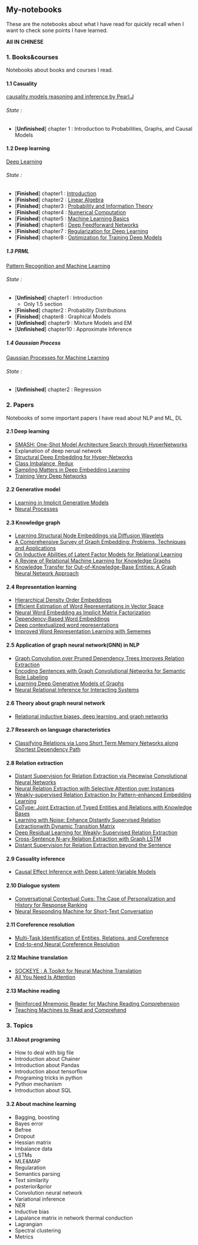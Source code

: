 ## My-notebooks

These are the notebooks about what I have read for quickly recall when I want to check sone points I have learned. 

**All IN CHINESE**

### 1. Books&courses

Notebooks about books and courses I read. 

#### 1.1 Casuality

[causality models reasoning and inference by Pearl.J ](https://www.google.com/url?sa=t&rct=j&q=&esrc=s&source=web&cd=2&ved=2ahUKEwigvNqQy6reAhUKV7wKHXJOChEQFjABegQIBRAC&url=http%3A%2F%2Fblog.sciencenet.cn%2Fhome.php%3Fmod%3Dattachment%26filename%3DCausality_%2520models%252C%2520reasoning%252C%2520and%2520inference%255BJudea_Pearl%255D.pdf%26id%3D56698&usg=AOvVaw3uRYPOpJK0JIovNrzb24MP)

###### State : 

- [**Unfinished**] chapter 1 : Introduction to Probabilities, Graphs, and Causal Models

#### 1.2 Deep learning

[Deep Learning](www.deeplearningbook.org)

###### State : 

- [**Finished**] chapter1 : [Introduction](http://www.deeplearningbook.org/contents/intro.html)
- [**Finished**] chapter2 : [Linear Algebra](http://www.deeplearningbook.org/contents/linear_algebra.html)
- [**Finished**] chapter3 : [Probability and Information Theory](http://www.deeplearningbook.org/contents/prob.html)
- [**Finished**] chapter4 : [Numerical Computation](http://www.deeplearningbook.org/contents/numerical.html)
- [**Finished**] chapter5 : [Machine Learning Basics](http://www.deeplearningbook.org/contents/ml.html)
- [**Finished**] chapter6 : [Deep Feedforward Networks](http://www.deeplearningbook.org/contents/mlp.html)
- [**Finished**] chapter7 : [Regularization for Deep Learning](http://www.deeplearningbook.org/contents/regularization.html)
- [**Finished**] chapter8 : [Optimization for Training Deep Models](http://www.deeplearningbook.org/contents/optimization.html)

##### 1.3 PRML

[Pattern Recognition and Machine Learning](http://users.isr.ist.utl.pt/~wurmd/Livros/school/Bishop%20-%20Pattern%20Recognition%20And%20Machine%20Learning%20-%20Springer%20%202006.pdf)

###### State :

- [**Unfinished**] chapter1 : Introduction
  - Only 1.5 section
- [**Finished**] chapter2 : Probability Distributions
- [**Finished**] chapter8 : Graphical Models
- [**Unfinished**] chapter9 : Mixture Models and EM
- [**Unfinished**] chapter10 : Approximate Inference

##### 1.4 Gaussian Process

[Gaussian Processes for Machine Learning](http://www.gaussianprocess.org/gpml/chapters/RW.pdf)

###### State : 

- [**Unfinished**] chapter2 : Regression

### 2. Papers

Notebooks of some important papers I have read about NLP and ML, DL

#### 2.1 Deep learning

- [SMASH: One-Shot Model Architecture Search through HyperNetworks](https://www.google.com/url?sa=t&rct=j&q=&esrc=s&source=web&cd=1&cad=rja&uact=8&ved=2ahUKEwj-zsaH4KreAhWDEbwKHQxOC28QFjAAegQIBRAB&url=https%3A%2F%2Farxiv.org%2Fabs%2F1708.05344&usg=AOvVaw0yUB8ceNPswuMEPH_JPwwZ)
- Explanation of deep nerual network
- [Structural Deep Embedding for Hyper-Networks](https://www.google.com/url?sa=t&rct=j&q=&esrc=s&source=web&cd=1&cad=rja&uact=8&ved=2ahUKEwjlx5O14KreAhWKebwKHbOXAAIQFjAAegQICBAB&url=https%3A%2F%2Farxiv.org%2Fabs%2F1711.10146&usg=AOvVaw2pBPbwQGn8OvTFb3TCTHGD)
- [Class Imbalance, Redux](https://www.google.com/url?sa=t&rct=j&q=&esrc=s&source=web&cd=1&cad=rja&uact=8&ved=2ahUKEwiwr8XF4KreAhUO87wKHSkkBZEQFjAAegQICRAB&url=https%3A%2F%2Fwww.semanticscholar.org%2Fpaper%2FClass-Imbalance%252C-Redux-Wallace-Small%2Fa8ef5a810099178b70d1490a4e6fc4426b642cde&usg=AOvVaw0AWbBdxrrBImto84KUQUWj)
- [Sampling Matters in Deep Embedding Learning](https://www.google.com/url?sa=t&rct=j&q=&esrc=s&source=web&cd=1&cad=rja&uact=8&ved=2ahUKEwjVu7TV4KreAhUK6bwKHa7YDUsQFjAAegQICBAB&url=https%3A%2F%2Farxiv.org%2Fabs%2F1706.07567&usg=AOvVaw2AzFtahdZxHVkmkaaY0M2G)
- [Training Very Deep Networks](https://www.google.com/url?sa=t&rct=j&q=&esrc=s&source=web&cd=1&cad=rja&uact=8&ved=2ahUKEwig757g4KreAhVHebwKHR3CBLIQFjAAegQICRAB&url=https%3A%2F%2Farxiv.org%2Fabs%2F1507.06228&usg=AOvVaw25THsCZz0tT7wfewnnpv7f)

#### 2.2 Generative model

- [Learning in Implicit Generative Models](https://arxiv.org/abs/1610.03483)
- [Neural Processes](https://arxiv.org/abs/1807.01622)

#### 2.3 Knowledge graph

- [Learning Structural Node Embeddings via Diffusion Wavelets](https://www.google.com/url?sa=t&rct=j&q=&esrc=s&source=web&cd=1&cad=rja&uact=8&ved=2ahUKEwjyuqi54areAhUITrwKHc6HDxsQFjAAegQICBAB&url=https%3A%2F%2Farxiv.org%2Fabs%2F1710.10321&usg=AOvVaw0nyAIUNYfen6IcZ4eIf4Dt)
- [A Comprehensive Survey of Graph Embedding: Problems, Techniques and Applications](https://www.google.com/url?sa=t&rct=j&q=&esrc=s&source=web&cd=1&cad=rja&uact=8&ved=2ahUKEwjUmd_N4areAhVK5rwKHfwLD2IQFjAAegQICRAB&url=https%3A%2F%2Farxiv.org%2Fabs%2F1709.07604&usg=AOvVaw2jPvlSeC_JTgBd2O-J9Gk5)
- [On Inductive Abilities of Latent Factor Models for Relational Learning](https://www.google.com/url?sa=t&rct=j&q=&esrc=s&source=web&cd=1&cad=rja&uact=8&ved=2ahUKEwiIh8bh4areAhWFxbwKHYEBBdAQFjAAegQICBAB&url=https%3A%2F%2Farxiv.org%2Fabs%2F1709.05666&usg=AOvVaw3Rthl3lVJSl0IgnZHFlohP)
- [A Review of Relational Machine Learning for Knowledge Graphs](https://www.google.com/url?sa=t&rct=j&q=&esrc=s&source=web&cd=1&cad=rja&uact=8&ved=2ahUKEwiesPXp4areAhWMx7wKHbzjAycQFjAAegQICRAB&url=http%3A%2F%2Fieeexplore.ieee.org%2Fdocument%2F7358050%2F&usg=AOvVaw2KgZ0OARERi3azVzTQ16yL)
- [Knowledge Transfer for Out-of-Knowledge-Base Entities: A Graph Neural Network Approach](https://www.google.com/url?sa=t&source=web&cd=1&cad=rja&uact=8&ved=2ahUKEwj-qKP04areAhVGyLwKHduMCWAQFjAAegQICRAB&url=https%3A%2F%2Farxiv.org%2Fabs%2F1706.05674&usg=AOvVaw3R7psWcU52gGbNtRoRrQnl)

#### 2.4 Representation learning

- [Hierarchical Density Order Embeddings](https://arxiv.org/abs/1804.09843)
- [Efficient Estimation of Word Representations in Vector Space](https://arxiv.org/abs/1301.3781)
- [Neural Word Embedding as Implicit Matrix Factorization](https://papers.nips.cc/paper/5477-neural-word-embedding-as-implicit-matrix-factorization.pdf)
- [Dependency-Based Word Embeddings](http://www.aclweb.org/anthology/P14-2050)
- [Deep contextualized word representations](https://arxiv.org/abs/1802.05365)
- [Improved Word Representation Learning with Sememes](http://nlp.csai.tsinghua.edu.cn/~xrb/publications/ACL-17_sememe.pdf)

#### 2.5 Application of graph neural network(GNN) in NLP

- [Graph Convolution over Pruned Dependency Trees Improves Relation Extraction](https://arxiv.org/abs/1809.10185)
- [Encoding Sentences with Graph Convolutional Networks for Semantic Role Labeling](https://arxiv.org/abs/1703.04826)
- [Learning Deep Generative Models of Graphs](https://arxiv.org/abs/1803.03324)
- [Neural Relational Inference for Interacting Systems](https://arxiv.org/abs/1802.04687)

#### 2.6 Theory about graph neural network

- [Relational inductive biases, deep learning, and graph networks](https://arxiv.org/abs/1806.01261)

#### 2.7 Research on language characteristics

- [Classifying Relations via Long Short Term Memory Networks along Shortest Dependency Path](https://arxiv.org/abs/1508.03720)

#### 2.8 Relation extraction

- [Distant Supervision for Relation Extraction via Piecewise Convolutional Neural Networks](https://www.google.com/url?sa=t&rct=j&q=&esrc=s&source=web&cd=1&cad=rja&uact=8&ved=2ahUKEwjPmt3426reAhWBxbwKHcrJBvYQFjAAegQICBAC&url=http%3A%2F%2Fwww.emnlp2015.org%2Fproceedings%2FEMNLP%2Fpdf%2FEMNLP203.pdf&usg=AOvVaw2X-KpBZK2HEtmE4vGifceq)
- [Neural Relation Extraction with Selective Attention over Instances](https://www.google.com/url?sa=t&rct=j&q=&esrc=s&source=web&cd=1&cad=rja&uact=8&ved=2ahUKEwjo6e2E3KreAhVTO7wKHYAPA6sQFjAAegQICBAC&url=http%3A%2F%2Fwww.aclweb.org%2Fanthology%2FP16-1200&usg=AOvVaw3WPrjgBYUgx6NUC-Ss5dwp)
- [Weakly-supervised Relation Extraction by Pattern-enhanced Embedding Learning](https://www.google.com/url?sa=t&rct=j&q=&esrc=s&source=web&cd=2&cad=rja&uact=8&ved=2ahUKEwi5osiJ3KreAhULXbwKHb46D80QFjABegQICBAC&url=https%3A%2F%2Farxiv.org%2Fpdf%2F1711.03226&usg=AOvVaw1drt0h6N57ydPO6OZW9AW9)
- [CoType: Joint Extraction of Typed Entities and Relations with Knowledge Bases](https://www.google.com/url?sa=t&rct=j&q=&esrc=s&source=web&cd=1&cad=rja&uact=8&ved=2ahUKEwjdrYWR3KreAhUGXbwKHVHfAJAQFjAAegQICRAB&url=https%3A%2F%2Farxiv.org%2Fabs%2F1610.08763&usg=AOvVaw3YTyQnb6nCbiMrlW0F2XL6)
- [Learning with Noise: Enhance Distantly Supervised Relation Extractionwith Dynamic Transition Matrix](https://www.google.com/url?sa=t&rct=j&q=&esrc=s&source=web&cd=1&cad=rja&uact=8&ved=2ahUKEwi20MyZ3KreAhXMw7wKHclpAkkQFjAAegQICBAB&url=https%3A%2F%2Farxiv.org%2Fabs%2F1705.03995&usg=AOvVaw3RTl5BGG8i414bWeQ0FMxA)
- [Deep Residual Learning for Weakly-Supervised Relation Extraction](https://www.google.com/url?sa=t&rct=j&q=&esrc=s&source=web&cd=1&cad=rja&uact=8&ved=2ahUKEwjCqtah3KreAhVFErwKHdTtAVgQFjAAegQICRAC&url=https%3A%2F%2Fwww.cs.ucsb.edu%2F~william%2Fpapers%2FResCNN.pdf&usg=AOvVaw0TD4o3TCvi3vvcUJ3RkGSs)
- [Cross-Sentence N-ary Relation Extraction with Graph LSTM](https://www.google.com/url?sa=t&rct=j&q=&esrc=s&source=web&cd=1&cad=rja&uact=8&ved=2ahUKEwivjaSm3KreAhVHwrwKHdQ0BRsQFjAAegQIBRAB&url=https%3A%2F%2Farxiv.org%2Fabs%2F1708.03743&usg=AOvVaw3TwfPEzMcQzmB5mXLfIO4n)
- [Distant Supervision for Relation Extraction beyond the Sentence](https://www.google.com/url?sa=t&rct=j&q=&esrc=s&source=web&cd=1&cad=rja&uact=8&ved=2ahUKEwjcyIyt3KreAhUK6LwKHfikC1YQFjAAegQICRAC&url=http%3A%2F%2Fwww.aclweb.org%2Fanthology%2FE17-1110&usg=AOvVaw2Ev7O7Ao9LvJkMcX70LC_W)

#### 2.9 Casuality inference

- [Causal Effect Inference with Deep Latent-Variable Models](https://www.google.com/url?sa=t&rct=j&q=&esrc=s&source=web&cd=1&cad=rja&uact=8&ved=2ahUKEwj6iJyn3areAhWHPXAKHWkWCyAQFjAAegQICBAB&url=https%3A%2F%2Farxiv.org%2Fabs%2F1705.08821&usg=AOvVaw1KEFkByhpdbgrtg2CW02fs)

#### 2.10 Dialogue system

- [Conversational Contextual Cues: The Case of Personalization and History for Response Ranking](https://www.google.com/url?sa=t&rct=j&q=&esrc=s&source=web&cd=1&cad=rja&uact=8&ved=2ahUKEwiUiL_A3areAhWOdHAKHee-Cf0QFjAAegQICRAB&url=https%3A%2F%2Farxiv.org%2Fabs%2F1606.00372&usg=AOvVaw09ILZmuwk-Ikxl9ENKq4BW)
- [Neural Responding Machine for Short-Text Conversation](https://www.google.com/url?sa=t&rct=j&q=&esrc=s&source=web&cd=1&cad=rja&uact=8&ved=2ahUKEwi4-Lrv3areAhVLPHAKHYmAA0sQFjAAegQICRAC&url=https%3A%2F%2Fwww.aclweb.org%2Fanthology%2FP15-1152&usg=AOvVaw1S-T39RTcIjwDQoJSAWOav)

#### 2.11 Coreference resolution

- [Multi-Task Identification of Entities, Relations, and Coreference](https://www.google.com/url?sa=t&rct=j&q=&esrc=s&source=web&cd=1&cad=rja&uact=8&ved=2ahUKEwjxvP6J3qreAhVIEXAKHZKfB0EQFjAAegQICBAB&url=https%3A%2F%2Farxiv.org%2Fabs%2F1808.09602&usg=AOvVaw0GJ7V9bnUTiOpLxdVIxYn_)
- [End-to-end Neural Coreference Resolution](https://www.google.com/url?sa=t&rct=j&q=&esrc=s&source=web&cd=1&cad=rja&uact=8&ved=2ahUKEwjc9omY3qreAhVIFYgKHZF4BgUQFjAAegQIBRAB&url=https%3A%2F%2Farxiv.org%2Fabs%2F1707.07045&usg=AOvVaw22sdXxlsgvxl6ES9HkMmc0)

#### 2.12 Machine translation

- [SOCKEYE : A Toolkit for Neural Machine Translation](https://www.google.com/url?sa=t&rct=j&q=&esrc=s&source=web&cd=1&cad=rja&uact=8&ved=2ahUKEwjZtsPF3qreAhVGMd4KHUbeCHEQFjAAegQICRAB&url=https%3A%2F%2Farxiv.org%2Fabs%2F1712.05690&usg=AOvVaw24QqWo2WsvwHZ_6u_VlOWX)
- [All You Need Is Attention](https://www.google.com/url?sa=t&rct=j&q=&esrc=s&source=web&cd=1&cad=rja&uact=8&ved=2ahUKEwiK16_T3qreAhWJ62EKHSy6BhEQFjAAegQICRAB&url=https%3A%2F%2Farxiv.org%2Fabs%2F1706.03762&usg=AOvVaw2ceXGQohV5Kx51VSkfkG08)

#### 2.13 Machine reading

- [Reinforced Mnemonic Reader for Machine Reading Comprehension](https://www.google.com/url?sa=t&rct=j&q=&esrc=s&source=web&cd=1&cad=rja&uact=8&ved=2ahUKEwj8pvzg3qreAhUIA4gKHZUIDV4QFjAAegQICRAB&url=https%3A%2F%2Farxiv.org%2Fabs%2F1705.02798&usg=AOvVaw0oP6-cFd57YuaEwCuCsA0X)
- [Teaching Machines to Read and Comprehend](https://www.google.com/url?sa=t&rct=j&q=&esrc=s&source=web&cd=1&cad=rja&uact=8&ved=2ahUKEwisvbrn36reAhWLf7wKHaw6CSwQFjAAegQICRAB&url=https%3A%2F%2Farxiv.org%2Fabs%2F1506.03340&usg=AOvVaw0EdBVMy_x4DXAksZuj0EaB)



### 3. Topics

#### 3.1 About programing

- How to deal with big file
- Introduction about Chainer
- Introduction about Pandas
- Introduction about tensorflow
- Programing tricks in python
- Python mechanism
- Introduction about SQL

#### 3.2 About machine learning

- Bagging, boosting
- Bayes error
- Befree
- Dropout
- Hessian matrix
- Imbalance data
- LSTMs
- MLE&MAP
- Regularation
- Semantics parsing
- Text similarity
- posterior&prior
- Convolution neural network
- Variational inference
- NER
- Inductive bias
- Lapalance matrix in network thermal conduction
- Lagrangian
- Spectral clustering
- Metrics
